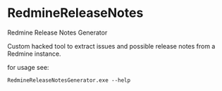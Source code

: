 RedmineReleaseNotes
===================

Redmine Release Notes Generator

Custom hacked tool to extract issues and possible release notes from a Redmine instance.

for usage see:

`RedmineReleaseNotesGenerator.exe --help`
